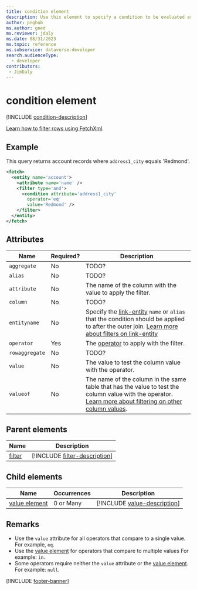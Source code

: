 ```yaml
---
title: condition element
description: Use this element to specify a condition to be evaluated as part of a filter for each row in the containing entity or link-entity elements to be returned.
author: pnghub
ms.author: gned
ms.reviewer: jdaly
ms.date: 08/31/2023
ms.topic: reference
ms.subservice: dataverse-developer
search.audienceType: 
  - developer
contributors:
 - JimDaly
---
```

# condition element

[!INCLUDE [condition-description](includes/condition-description.md)]

[Learn how to filter rows using FetchXml](../filter-rows.md).

## Example

This query returns account records where `address1_city` equals 'Redmond'.

```xml
<fetch>
  <entity name='account'>
    <attribute name='name' />
    <filter type='and'>
      <condition attribute='address1_city'
        operator='eq'
        value='Redmond' />
    </filter>
  </entity>
</fetch>
```

## Attributes

|Name|Required?|Description|
|---------|---------|---------|
|`aggregate`|No|TODO?|
|`alias`|No|TODO?|
|`attribute`|No|The name of the column with the value to apply the filter.|
|`column`|No|TODO?|
|`entityname`|No|Specify the [link-entity](link-entity.md) `name` or `alias` that the condition should be applied to after the outer join. [Learn more about filters on link-entity](../filter-rows.md#filters-on-link-entity)|
|`operator`|Yes|The [operator](operators.md) to apply with the filter.|
|`rowaggregate`|No|TODO?|
|`value`|No|The value to test the column value with the operator.|
|`valueof`|No|The name of the column in the same table that has the value to test the column value with the operator. [Learn more about filtering on other column values](../filter-rows.md#filter-on-column-values-in-the-same-row). |


## Parent elements

|Name|Description|
|---------|---------|
|[filter](filter.md)|[!INCLUDE [filter-description](includes/filter-description.md)]|

## Child elements

|Name|Occurrences|Description|
|---------|---------|---------|
|[value element](value.md)|0 or Many|[!INCLUDE [value-description](includes/value-description.md)]|

## Remarks

- Use the `value` attribute for all operators that compare to a single value. For example, `eq`.
- Use the [value element](value.md) for operators that compare to multiple values For example: `in`.
- Some operators require neither the `value` attribute or the [value element](value.md). For example: `null`.

[!INCLUDE [footer-banner](../../../../includes/footer-banner.md)]